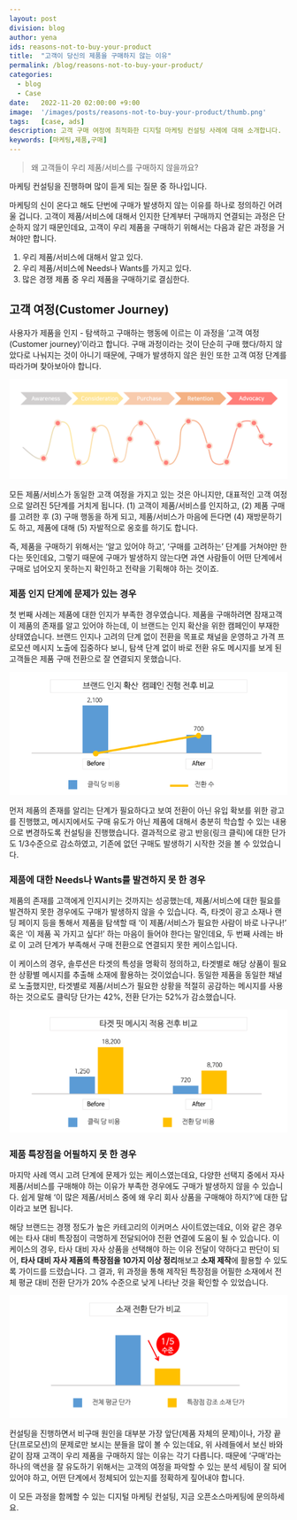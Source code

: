 ```yaml
---
layout: post
division: blog
author: yena
ids: reasons-not-to-buy-your-product
title:  "고객이 당신의 제품을 구매하지 않는 이유"
permalink: /blog/reasons-not-to-buy-your-product/
categories:
  - blog
  - Case
date:   2022-11-20 02:00:00 +9:00
image:  '/images/posts/reasons-not-to-buy-your-product/thumb.png'
tags:   [case, ads]
description: 고객 구매 여정에 최적화한 디지털 마케팅 컨설팅 사례에 대해 소개합니다.
keywords: [마케팅,제품,구매]
---
```


> 왜 고객들이 우리 제품/서비스를 구매하지 않을까요?

마케팅 컨설팅을 진행하며 많이 듣게 되는 질문 중 하나입니다.

마케팅의 신이 온다고 해도 단번에 구매가 발생하지 않는 이유를 하나로 정의하긴 어려울 겁니다. 고객이 제품/서비스에 대해서 인지한 단계부터 구매까지 연결되는 과정은 단순하지 않기 때문인데요, 고객이 우리 제품을 구매하기 위해서는 다음과 같은 과정을 거쳐야만 합니다.

1. 우리 제품/서비스에 대해서 알고 있다.
2. 우리 제품/서비스에 Needs나 Wants를 가지고 있다.
3. 많은 경쟁 제품 중 우리 제품을 구매하기로 결심한다.

## 고객 여정(Customer Journey)

사용자가 제품을 인지 - 탐색하고 구매하는 행동에 이르는 이 과정을 ’고객 여정(Customer journey)’이라고 합니다. 구매 과정이라는 것이 단순히 구매 했다/하지 않았다로 나눠지는 것이 아니기 때문에, 구매가 발생하지 않은 원인 또한 고객 여정 단계를 따라가며 찾아보아야 합니다.

![고객 여정](/images/posts/reasons-not-to-buy-your-product/01.png)

모든 제품/서비스가 동일한 고객 여정을 가지고 있는 것은 아니지만, 대표적인 고객 여정으로 알려진 5단계를 거치게 됩니다. (1) 고객이 제품/서비스를 인지하고, (2) 제품 구매를 고려한 후 (3) 구매 행동을 하게 되고, 제품/서비스가 마음에 든다면 (4) 재방문하기도 하고, 제품에 대해 (5) 자발적으로 옹호를 하기도 합니다.

즉, 제품을 구매하기 위해서는 ‘알고 있어야 하고’, ‘구매를 고려하는’ 단계를 거쳐야만 한다는 뜻인데요, 그렇기 때문에 구매가 발생하지 않는다면 과연 사람들이 어떤 단계에서 구매로 넘어오지 못하는지 확인하고 전략을 기획해야 하는 것이죠.

### 제품 인지 단계에 문제가 있는 경우

첫 번째 사례는 제품에 대한 인지가 부족한 경우였습니다. 제품을 구매하려면 잠재고객이 제품의 존재를 알고 있어야 하는데, 이 브랜드는 인지 확산을 위한 캠페인이 부재한 상태였습니다. 브랜드 인지나 고려의 단계 없이 전환을 목표로 채널을 운영하고 가격 프로모션 메시지 노출에 집중하다 보니, 탐색 단계 없이 바로 전환 유도 메시지를 보게 된 고객들은 제품 구매 전환으로 잘 연결되지 못했습니다.

![브랜드 인지 확산 캠페인](/images/posts/reasons-not-to-buy-your-product/02.png)

먼저 제품의 존재를 알리는 단계가 필요하다고 보여 전환이 아닌 유입 확보를 위한 광고를 진행했고, 메시지에서도 구매 유도가 아닌 제품에 대해서 충분히 학습할 수 있는 내용으로 변경하도록 컨설팅을 진행했습니다. 결과적으로 광고 반응(링크 클릭)에 대한 단가도 1/3수준으로 감소하였고, 기존에 없던 구매도 발생하기 시작한 것을 볼 수 있었습니다.

### 제품에 대한 Needs나 Wants를 발견하지 못 한 경우

제품의 존재를 고객에게 인지시키는 것까지는 성공했는데, 제품/서비스에 대한 필요를 발견하지 못한 경우에도 구매가 발생하지 않을 수 있습니다. 즉, 타겟이 광고 소재나 랜딩 페이지 등을 통해서 제품을 탐색할 때 ‘이 제품/서비스가 필요한 사람이 바로 나구나!’ 혹은 ‘이 제품 꼭 가지고 싶다!’ 하는 마음이 들어야 한다는 말인데요, 두 번째 사례는 바로 이 고려 단계가 부족해서 구매 전환으로 연결되지 못한 케이스입니다.

이 케이스의 경우, 솔루션은 타겟의 특성을 명확히 정의하고, 타겟별로 해당 상품이 필요한 상황별 메시지를 추출해 소재에 활용하는 것이었습니다. 동일한 제품을 동일한 채널로 노출했지만, 타겟별로 제품/서비스가 필요한 상황을 적절히 공감하는 메시지를 사용하는 것으로도 클릭당 단가는 42%, 전환 단가는 52%가 감소했습니다.

![타겟 핏 메시지 적용 전후 비교](/images/posts/reasons-not-to-buy-your-product/03.png)

### 제품 특장점을 어필하지 못 한 경우

마지막 사례 역시 고려 단계에 문제가 있는 케이스였는데요, 다양한 선택지 중에서 자사 제품/서비스를 구매해야 하는 이유가 부족한 경우에도 구매가 발생하지 않을 수 있습니다. 쉽게 말해 ‘이 많은 제품/서비스 중에 왜 우리 회사 상품을 구매해야 하지?’에 대한 답이라고 보면 됩니다.

해당 브랜드는 경쟁 정도가 높은 카테고리의 이커머스 사이트였는데요, 이와 같은 경우에는 타사 대비 특장점이 극명하게 전달되어야 전환 연결에 도움이 될 수 있습니다. 이 케이스의 경우, 타사 대비 자사 상품을 선택해야 하는 이유 전달이 약하다고 판단이 되어, **타사 대비 자사 제품의 특장점을 10가지 이상 정리**해보고 **소재 제작**에 활용할 수 있도록 가이드를 드렸습니다. 그 결과, 위 과정을 통해 제작된 특장점을 어필한 소재에서 전체 평균 대비 전환 단가가 20% 수준으로 낮게 나타난 것을 확인할 수 있었습니다.

![소재 전환 단가 비교](/images/posts/reasons-not-to-buy-your-product/04.png)

컨설팅을 진행하면서 비구매 원인을 대부분 가장 앞단(제품 자체의 문제)이나, 가장 끝단(프로모션)의 문제로만 보시는 분들을 많이 볼 수 있는데요, 위 사례들에서 보신 바와 같이 잠재 고객이 우리 제품을 구매하지 않는 이유는 각기 다릅니다. 때문에 ‘구매’라는 하나의 액션을 잘 유도하기 위해서는 고객의 여정을 파악할 수 있는 분석 세팅이 잘 되어있어야 하고, 어떤 단계에서 정체되어 있는지를 정확하게 짚어내야 합니다.

이 모든 과정을 함께할 수 있는 디지털 마케팅 컨설팅, 지금 오픈소스마케팅에 문의하세요.

